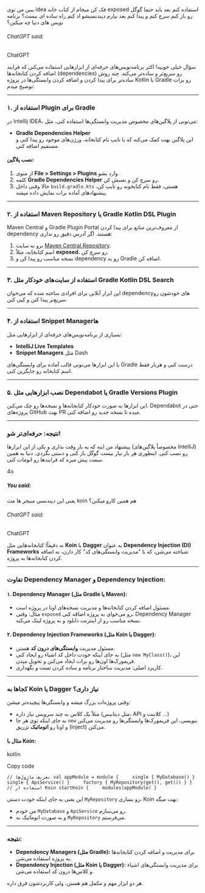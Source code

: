 
ببین من توی idea فک کن میخام از کتاب خانه exposed استفاده کنم بعد باید حتما گوگل رو باز کنم سرچ کنم و پیدا کنم بعد بیارم دپندنسیشو اد کنم راه ساده ای نیست؟ برنامه نویس های دنیا چه میکنن؟

###### ChatGPT said:

ChatGPT

سؤال خیلی خوبیه! اکثر برنامه‌نویس‌های حرفه‌ای از ابزارهایی استفاده می‌کنن که فرایند اضافه کردن کتابخانه‌ها (dependencies) رو سریع‌تر و ساده‌تر می‌کنه. چند روش ساده‌تر برای پیدا کردن و اضافه کردن وابستگی‌ها در پروژه Kotlin با Gradle رو برات توضیح میدم:

---

### ۱. استفاده از **Plugin برای Gradle**

در Intellij IDEA، می‌تونی از پلاگین‌های مخصوص مدیریت وابستگی‌ها استفاده کنی، مثل:

- **Gradle Dependencies Helper**  
    این پلاگین بهت کمک می‌کنه که با تایپ نام کتابخانه، ورژن‌های موجود رو پیدا کنی و مستقیم اضافه کنی.

#### نصب پلاگین:

1. از منوی **File > Settings > Plugins** وارد بشو.
2. کلمه **Gradle Dependencies Helper** رو سرچ کن و نصبش کن.
3. حالا وقتی داخل `build.gradle.kts` هستی، فقط نام کتابخونه رو تایپ کن، پیشنهادهای آماده برات نمایش داده میشه.

---

### ۲. استفاده از **Maven Repository یا Gradle Kotlin DSL Plugin**

Maven Central و Gradle Plugin Portal از معروف‌ترین منابع برای پیدا کردن dependency هستند. اگر آدرس دقیق رو نداری:

1. برو به سایت [Maven Central Repository](https://search.maven.org/).
2. اسم کتابخانه، مثلاً **exposed**، رو سرچ کن.
3. نسخه مناسب رو پیدا کن و dependency رو به Gradle اضافه کن.

---

### ۳. استفاده از سایت‌های خودکار مثل Gradle Kotlin DSL Search

این ابزار آنلاین برای افرادی ساخته شده که می‌خوان dependencyهای خودشون رو سریع‌تر پیدا کنن و کپی کنن.

---

### ۴. استفاده از **Snippet Manager**‌ها

بسیاری از برنامه‌نویس‌های حرفه‌ای از ابزارهایی مثل:

- **IntelliJ Live Templates**
- **Snippet Managers** مثل Dash

با این ابزارها می‌تونی قالب آماده برای وابستگی‌های Gradle درست کنی و هربار فقط اسم کتابخانه رو جایگزین کنی.

---

### ۵. نصب ابزارهایی مثل **Dependabot یا Gradle Versions Plugin**

این ابزارها به صورت خودکار کتابخانه‌ها و نسخه‌ها رو چک می‌کنن. Dependabot حتی در پروژه‌های GitHub بهت PR میده تا نسخه جدید رو اضافه کنی.

---

### نتیجه: حرفه‌ای‌تر شو!

پیشنهاد من اینه که یه بار وقت بذاری و یکی از این ابزارها (مخصوصاً پلاگین‌های IntelliJ) رو نصب کنی. اینطوری هر بار نیاز نیست گوگل باز کنی و دستی بگردی. دنیا به همین سمت پیش میره که فرایندها رو اتومات کنی.

4o

##### You said:

یعنی این دپندنسی منیجر ها مث koin هم همین کارو میکنن؟

###### ChatGPT said:

ChatGPT

نه دقیقاً! کتابخانه‌هایی مثل **Koin** یا **Dagger** به عنوان **Dependency Injection (DI) Frameworks** شناخته می‌شن، که با "مدیریت وابستگی‌های کد" کار دارن، نه اضافه کردن کتابخانه‌ها به پروژه.

---

### تفاوت Dependency Manager و Dependency Injection:

#### ۱. **Dependency Manager** (مثل Gradle یا Maven):

- مسئول اضافه کردن کتابخانه‌ها و مدیریت نسخه‌های اونا در پروژه است.
- مثال: وقتی `exposed` رو می‌خوای به پروژه اضافه کنی، Dependency Manager نسخه مناسب رو از اینترنت دانلود و به پروژه لینک می‌کنه.

#### ۲. **Dependency Injection Frameworks** (مثل Koin یا Dagger):

- مسئول مدیریت **وابستگی‌های درون کد** هستن.
- به جای اینکه خودت داخل کد اشیاء رو ایجاد کنی (مثل `new MyClass()`)، این فریمورک‌ها اون‌ها رو برات ایجاد می‌کنن و تحویل میدن.
- کاربرد اصلی: مدیریت ساختار برنامه و ساده کردن تست و نگهداری.

---

### کجاها به Koin یا Dagger نیاز داری؟

وقتی پروژه‌ات بزرگ میشه و وابستگی‌ها پیچیده‌تر میشن:

- مثلاً یک کلاس به چند سرویس نیاز داره (مثل دیتابیس، API کلاینت و ...)
- به جای اینکه توی هر جا `new` بنویسی، این فریمورک‌ها وابستگی‌ها رو مدیریت می‌کنن و اونا رو **اتوماتیک** تزریق (inject) می‌کنن.

#### مثال با **Koin**:

kotlin

Copy code

`// تعریف ماژول‌ها val appModule = module {     single { MyDatabase() }     single { ApiService() }     factory { MyRepository(get(), get()) } }  // استفاده از Koin startKoin {     modules(appModule) }`

این یعنی به جای اینکه خودت دستی `MyRepository` رو بسازی، Koin بهت میگه:

- من خودم `MyDatabase` و `ApiService` رو می‌سازم.
- و به صورت اتوماتیک به `MyRepository` می‌فرستم.

---

### نتیجه:

- **Dependency Managers (مثل Gradle):** برای مدیریت و اضافه کردن کتابخانه‌ها به پروژه استفاده می‌شن.
- **Dependency Injection (مثل Koin یا Dagger):** برای مدیریت وابستگی‌های اشیاء و کلاس‌ها درون کد استفاده می‌شن.

هر دو ابزار مهم و مکمل هم هستن، ولی کاربردشون فرق داره.